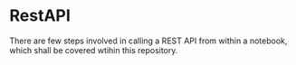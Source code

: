 # RestAPI
There are few steps involved in calling a REST API from within a notebook, which shall be covered wtihin this repository.   
